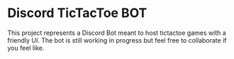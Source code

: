 
# Discord TicTacToe BOT

This project represents a Discord Bot meant to host tictactoe games with a friendly UI. 
The bot is still working in progress but feel free to collaborate if you feel like.


